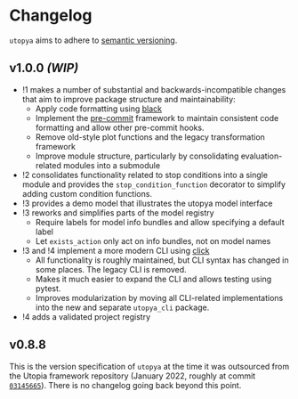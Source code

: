 # Changelog

`utopya` aims to adhere to [semantic versioning](https://semver.org/).


## v1.0.0 *(WIP)*
- !1 makes a number of substantial and backwards-incompatible changes that aim to improve package structure and maintainability:
    - Apply code formatting using [black](https://github.com/psf/black)
    - Implement the [pre-commit](https://pre-commit.com) framework to maintain consistent code formatting and allow other pre-commit hooks.
    - Remove old-style plot functions and the legacy transformation framework
    - Improve module structure, particularly by consolidating evaluation-related modules into a submodule
- !2 consolidates functionality related to stop conditions into a single module and provides the `stop_condition_function` decorator to simplify adding custom condition functions.
- !3 provides a demo model that illustrates the utopya model interface
- !3 reworks and simplifies parts of the model registry
    - Require labels for model info bundles and allow specifying a default label
    - Let `exists_action` only act on info bundles, not on model names
- !3 and !4 implement a more modern CLI using [click](https://click.palletsprojects.com/)
    - All functionality is roughly maintained, but CLI syntax has changed in some places.
      The legacy CLI is removed.
    - Makes it much easier to expand the CLI and allows testing using pytest.
    - Improves modularization by moving all CLI-related implementations into the new and separate `utopya_cli` package.
- !4 adds a validated project registry


## v0.8.8
This is the version specification of `utopya` at the time it was outsourced from the Utopia framework repository (January 2022, roughly at commit [`03145665`](https://ts-gitlab.iup.uni-heidelberg.de/utopia/utopia/-/commit/03145665dc86f223cbd156b98f4c5dc631abc85b)).
There is no changelog going back beyond this point.
